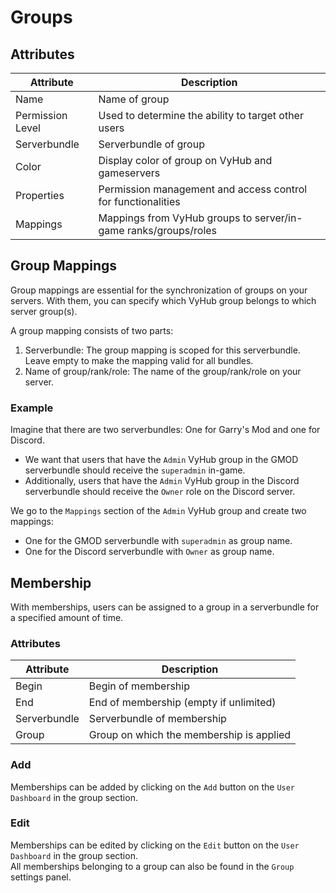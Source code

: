 # Groups

## Attributes

| Attribute        | Description                                                     |
|------------------|-----------------------------------------------------------------|
| Name             | Name of group                                                   |
| Permission Level | Used to determine the ability to target other users             |
| Serverbundle     | Serverbundle of group                                           |
| Color            | Display color of group on VyHub and gameservers                 |
| Properties       | Permission management and access control for functionalities          |
| Mappings         | Mappings from VyHub groups to server/in-game ranks/groups/roles |


## Group Mappings
Group mappings are essential for the synchronization of groups on your servers. With them, you can specify which VyHub group belongs to which server group(s).

A group mapping consists of two parts:

1. Serverbundle: The group mapping is scoped for this serverbundle. Leave empty to make the mapping valid for all bundles.
2. Name of group/rank/role: The name of the group/rank/role on your server.

### Example
Imagine that there are two serverbundles: One for Garry's Mod and one for Discord.

- We want that users that have the `Admin` VyHub group in the GMOD serverbundle should receive the `superadmin` in-game.
- Additionally, users that have the `Admin` VyHub group in the Discord serverbundle should receive the `Owner` role on the Discord server.

We go to the `Mappings` section of the `Admin` VyHub group and create two mappings:

- One for the GMOD serverbundle with `superadmin` as group name.
- One for the Discord serverbundle with `Owner` as group name.


## Membership
With memberships, users can be assigned to a group in a serverbundle for a specified amount of time.

### Attributes

| Attribute    | Description                              |
|--------------|------------------------------------------|
| Begin        | Begin of membership                      |
| End          | End of membership (empty if unlimited)   |
| Serverbundle | Serverbundle of membership               |
| Group        | Group on which the membership is applied |


### Add

Memberships can be added by clicking on the `Add` button on the `User Dashboard` in the group section.

### Edit

Memberships can be edited by clicking on the `Edit` button on the `User Dashboard` in the group section.  
All memberships belonging to a group can also be found in the `Group` settings panel.

